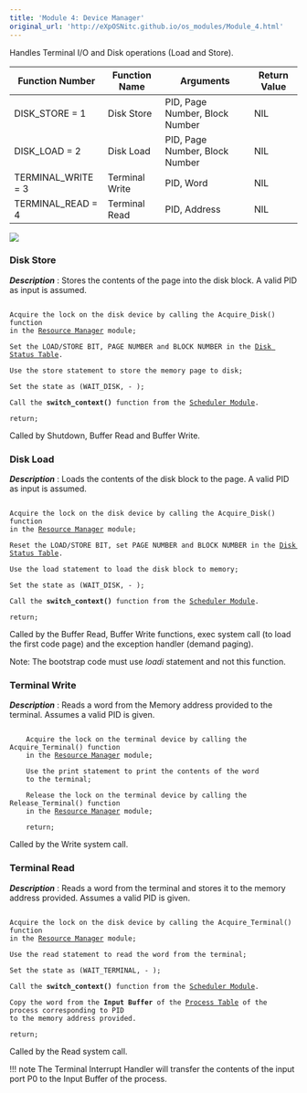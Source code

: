 ```yaml
---
title: 'Module 4: Device Manager'
original_url: 'http://eXpOSNitc.github.io/os_modules/Module_4.html'
---
```



Handles Terminal I/O and Disk operations (Load and Store).

| Function Number | Function Name | Arguments | Return Value |
| --- | --- | --- | --- |
| DISK\_STORE = 1 | Disk Store | PID, Page Number, Block Number | NIL |
| DISK\_LOAD = 2 | Disk Load | PID, Page Number, Block Number | NIL |
| TERMINAL\_WRITE = 3 | Terminal Write | PID, Word | NIL |
| TERMINAL\_READ = 4 | Terminal Read | PID, Address | NIL |

![](http://exposnitc.github.io/img/os-modules/DeviceManager.png)

### Disk Store


 ***Description*** : Stores the contents of the page into the disk block. A valid PID as input is assumed.  
  

<pre><code>
Acquire the lock on the disk device by calling the Acquire_Disk() function
in the <a href="../../modules/module-00/">Resource Manager</a> module;

Set the LOAD/STORE BIT, PAGE NUMBER and BLOCK NUMBER in the <a href="../../os-design/mem-ds/#ds_table">Disk Status Table</a>.

Use the store statement to store the memory page to disk;

Set the state as (WAIT_DISK, - );

Call the <b>switch_context()</b> function from the <a href="../../modules/module-05/">Scheduler Module</a>.

return;
</code></pre>


Called by Shutdown, Buffer Read and Buffer Write.  

###  Disk Load


 ***Description*** : Loads the contents of the disk block to the page. A valid PID as input is assumed.  
  


<pre><code>
Acquire the lock on the disk device by calling the Acquire_Disk() function
in the <a href="../../modules/module-00/">Resource Manager</a> module;

Reset the LOAD/STORE BIT, set PAGE NUMBER and BLOCK NUMBER in the <a href="../../os-design/mem-ds/#ds_table">Disk Status Table</a>.

Use the load statement to load the disk block to memory;

Set the state as (WAIT_DISK, - );

Call the <b>switch_context()</b> function from the <a href="../../modules/module-05/">Scheduler Module</a>.

return;
</code></pre>


Called by the Buffer Read, Buffer Write functions, exec system call (to load the first code page) 
and the exception handler (demand paging).   
   


Note: The bootstrap code must use *loadi* statement and not this function.

###  Terminal Write


 ***Description*** : Reads a word from the Memory address provided to the terminal. Assumes a valid PID is given.  

<pre><code>
    Acquire the lock on the terminal device by calling the Acquire_Terminal() function
    in the <a href="../../modules/module-00/">Resource Manager</a> module;
    
    Use the print statement to print the contents of the word
    to the terminal;

    Release the lock on the terminal device by calling the Release_Terminal() function
    in the <a href="../../modules/module-00/">Resource Manager</a> module;
  
    return;
</code></pre>

Called by the Write system call.

###  Terminal Read


  

 ***Description*** : Reads a word from the terminal and stores it to the memory address provided. Assumes a valid PID is given.  
  

<pre><code>
Acquire the lock on the disk device by calling the Acquire_Terminal() function
in the <a href="../../modules/module-00/">Resource Manager</a> module;

Use the read statement to read the word from the terminal;

Set the state as (WAIT_TERMINAL, - );

Call the <b>switch_context()</b> function from the <a href="../../modules/module-05/">Scheduler Module</a>.

Copy the word from the <b>Input Buffer</b> of the <a href="../../os-design/process-table/">Process Table</a> of the process corresponding to PID
to the memory address provided.

return;
</code></pre>
Called by the Read system call.

!!! note
    The Terminal Interrupt Handler will transfer the contents of the input port P0 to the Input Buffer of the process.  
